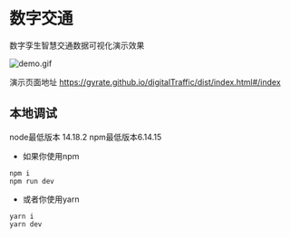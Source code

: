 # 数字交通

数字孪生智慧交通数据可视化演示效果

![demo.gif](https://github.com/gyrate/digitalTraffic/blob/main/dist/demo.gif?raw=true)

演示页面地址
https://gyrate.github.io/digitalTraffic/dist/index.html#/index

## 本地调试
node最低版本 14.18.2
npm最低版本6.14.15

* 如果你使用npm
```shell
npm i  
npm run dev
```
* 或者你使用yarn
```shell
yarn i
yarn dev
```